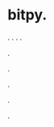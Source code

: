 # bitpy.
.
.
.
.












.






















































.
























.



























.

















































































.
























